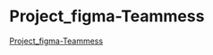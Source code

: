 # Project_figma-Teammess
[Project_figma-Teammess](https://www.figma.com/proto/16VLOqRNIwUw7Jy24oTfqe/Test?node-id=318%3A445&scaling=scale-down&page-id=0%3A1&starting-point-node-id=318%3A445)
